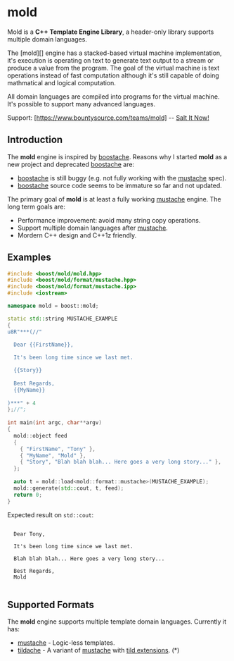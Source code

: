 # mold

Mold is a **C++ Template Engine Library**, a header-only library supports
multiple domain languages.

The [mold][] engine has a stacked-based virtual machine implementation, it's
execution is operating on text to generate text output to a stream or produce
a value from the program. The goal of the virtual machine is text operations
instead of fast computation although it's still capable of doing mathmatical
and logical computation.

All domain languages are compiled into programs for the virtual machine. It's
possible to support many advanced languages.

Support: [https://www.bountysource.com/teams/mold] -- [Salt It Now!](https://salt.bountysource.com/checkout/amount?team=mold])

Introduction
------------

The **mold** engine is inspired by [boostache][]. Reasons why I started
**mold** as a new project and deprecated [boostache][] are:

  * [boostache][] is still buggy (e.g. not fully working with the [mustache][] spec).
  * [boostache][] source code seems to be immature so far and not updated.

The primary goal of **mold** is at least a fully working [mustache][] engine.
The long term goals are:

  * Performance improvement: avoid many string copy operations.
  * Support multiple domain languages after [mustache][].
  * Mordern C++ design and C++1z friendly.

Examples
--------

```c++
#include <boost/mold/mold.hpp>
#include <boost/mold/format/mustache.hpp>
#include <boost/mold/format/mustache.ipp>
#include <iostream>

namespace mold = boost::mold;

static std::string MUSTACHE_EXAMPLE
{
u8R"***(//"
  
  Dear {{FirstName}},

  It's been long time since we last met.

  {{Story}}
  
  Best Regards,
  {{MyName}}
  
)***" + 4
};//";
  
int main(int argc, char**argv)
{
  mold::object feed
  {
    { "FirstName", "Tony" },
    { "MyName", "Mold" },
    { "Story", "Blah blah blah... Here goes a very long story..." },
  };
  
  auto t = mold::load<mold::format::mustache>(MUSTACHE_EXAMPLE);
  mold::generate(std::cout, t, feed);
  return 0;
}
```

Expected result on `std::cout`:

```
  
  Dear Tony,

  It's been long time since we last met.

  Blah blah blah... Here goes a very long story...
  
  Best Regards,
  Mold
  
```

Supported Formats
-----------------

The **mold** engine supports multiple template domain languages. Currently it has:

  * [mustache][] - Logic-less templates.
  * [tildache][] - A variant of [mustache][] with [tild extensions][tild-ext]. (*)

[boostache]: https://github.com/cierelabs/boostache
[mustache]: http://mustache.github.io/mustache.5.html
[tildache]: https://github.com/duzy/mold/wiki/tildache
[tild-ext]: https://github.com/duzy/mold/wiki/tild-extensions

